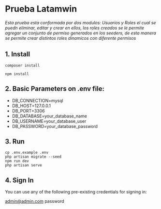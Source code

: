  

 
<h1> Prueba Latamwin   </>
   
<h6>   Esta prueba  esta conformada por dos modulos: Usuarios y Roles el cual se puedn eliminar, editar y crear en ellos, los roles creados se le permite agregar un conjunto de permiso generados en los seeders, de esta manera se permite crear distintos roles dinamicos con diferente permisos </h6>    

## 1. Install
    
    composer install 
   
    npm install
   
## 2. Basic Parameters on .env file:
 
<ul>
  <li>  DB_CONNECTION=mysql </li>
  <li>  DB_HOST=127.0.0.1 </li>
  <li>  DB_PORT=3306 </li>
  <li>  DB_DATABASE=your_database_name </li>
  <li>  DB_USERNAME=your_database_user </li>
  <li>  DB_PASSWORD=your_database_password </li>
</ul>

## 3. Run
    cp .env.example .env
    php artisan migrate --seed
    npm run dev
    php artisan serve
    
  
## 4. Sign In
You can use any of the following pre-existing credentials for signing in:

admin@admin.com	password
